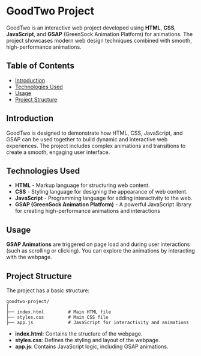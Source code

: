 # GoodTwo Project

GoodTwo is an interactive web project developed using **HTML**, **CSS**, **JavaScript**, and **GSAP** (GreenSock Animation Platform) for animations. The project showcases modern web design techniques combined with smooth, high-performance animations.

## Table of Contents

- [Introduction](#introduction)
- [Technologies Used](#technologies-used)
- [Usage](#usage)
- [Project Structure](#project-structure)

## Introduction

GoodTwo is designed to demonstrate how HTML, CSS, JavaScript, and GSAP can be used together to build dynamic and interactive web experiences. The project includes complex animations and transitions to create a smooth, engaging user interface.

## Technologies Used

- **HTML** - Markup language for structuring web content.
- **CSS** - Styling language for designing the appearance of web content.
- **JavaScript** - Programming language for adding interactivity to the web.
- **GSAP (GreenSock Animation Platform)** - A powerful JavaScript library for creating high-performance animations and interactions
  
## Usage

   **GSAP Animations** are triggered on page load and during user interactions (such as scrolling or clicking). You can explore the animations by interacting with the webpage.

## Project Structure

The project has a basic structure:

```plaintext
goodtwo-project/
│
├── index.html         # Main HTML file
├── styles.css         # Main CSS file
├── app.js             # JavaScript for interactivity and animations
```

- **index.html**: Contains the structure of the webpage.
- **styles.css**: Defines the styling and layout of the webpage.
- **app.js**: Contains JavaScript logic, including GSAP animations.

